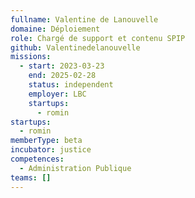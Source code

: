 ```yaml
---
fullname: Valentine de Lanouvelle
domaine: Déploiement
role: Chargé de support et contenu SPIP
github: Valentinedelanouvelle
missions:
  - start: 2023-03-23
    end: 2025-02-28
    status: independent
    employer: LBC
    startups:
      - romin
startups:
  - romin
memberType: beta
incubator: justice
competences:
  - Administration Publique
teams: []
---
```

